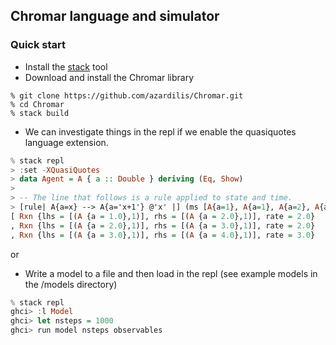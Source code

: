## Chromar language and simulator

### Quick start
* Install the [stack](https://docs.haskellstack.org/en/stable/README/#how-to-install) tool
* Download and install the Chromar library
```
% git clone https://github.com/azardilis/Chromar.git
% cd Chromar
% stack build
```
* We can investigate things in the repl if we enable the quasiquotes language
  extension.
```haskell
% stack repl
> :set -XQuasiQuotes
> data Agent = A { a :: Double } deriving (Eq, Show)
>
> -- The line that follows is a rule applied to state and time.
> [rule| A{a=x} --> A{a='x+1'} @'x' |] (ms [A{a=1}, A{a=1}, A{a=2}, A{a=3}]) 5.0
[ Rxn {lhs = [(A {a = 1.0},1)], rhs = [(A {a = 2.0},1)], rate = 2.0}
, Rxn {lhs = [(A {a = 2.0},1)], rhs = [(A {a = 3.0},1)], rate = 2.0}
, Rxn {lhs = [(A {a = 3.0},1)], rhs = [(A {a = 4.0},1)], rate = 3.0}
```
or
* Write a model to a file and then load in the repl (see example models in the /models directory)
``` haskell
% stack repl
ghci> :l Model
ghci> let nsteps = 1000
ghci> run model nsteps observables
```
